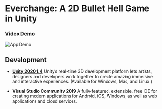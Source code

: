 # Everchange: A 2D Bullet Hell Game in Unity
### [Video Demo](https://www.youtube.com/watch?v=mcRP1qma-wo&ab_channel=danny9253)
![App Demo](demo.gif)
## Development

* **[Unity 2020.1.4](https://unity3d.com/unity/whats-new/2020.1.4)** Unity’s real-time 3D development platform lets artists, designers and developers work together to create amazing immersive and interactive experiences. (Available for Windows, Mac, and Linux.)

* **[Visual Studio Community 2019](https://visualstudio.microsoft.com/vs/community/)** A fully-featured, extensible, free IDE for creating modern applications for Android, iOS, Windows, as well as web applications and cloud services.
